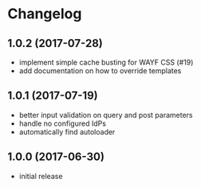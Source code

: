 # Changelog

## 1.0.2 (2017-07-28)
- implement simple cache busting for WAYF CSS (#19)
- add documentation on how to override templates

## 1.0.1 (2017-07-19)
- better input validation on query and post parameters
- handle no configured IdPs
- automatically find autoloader

## 1.0.0 (2017-06-30)
- initial release
